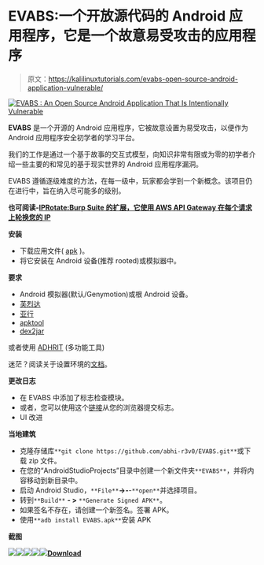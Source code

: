 # EVABS:一个开放源代码的 Android 应用程序，它是一个故意易受攻击的应用程序

> 原文：<https://kalilinuxtutorials.com/evabs-open-source-android-application-vulnerable/>

[![EVABS : An Open Source Android Application That Is Intentionally Vulnerable](img//508b38b7ab08590f1d81ee9400739c29.png "EVABS : An Open Source Android Application That Is Intentionally Vulnerable")](https://1.bp.blogspot.com/-ZDU1HTFN7Lw/XWU0o7oBgAI/AAAAAAAACPc/mLBeRNpaf5EzF8ThxPfy1QaEzs-94ziywCLcBGAs/s1600/SCREENSHOTS-1.png)

**EVABS** 是一个开源的 Android 应用程序，它被故意设置为易受攻击，以便作为 Android 应用程序安全初学者的学习平台。

我们的工作是通过一个基于故事的交互式模型，向知识非常有限或为零的初学者介绍一些主要的和常见的基于现实世界的 Android 应用程序漏洞。

EVABS 遵循逐级难度的方法，在每一级中，玩家都会学到一个新概念。该项目仍在进行中，旨在纳入尽可能多的级别。

**也可阅读-[IPRotate:Burp Suite 的扩展，它使用 AWS API Gateway 在每个请求上轮换您的 IP](https://kalilinuxtutorials.com/iprotate-burp-suite-aws-api-gateway/)**

**安装**

*   下载应用文件( [apk](https://github.com/abhi-r3v0/EVABS/blob/master/EVABSv1.1.apk) )。
*   将它安装在 Android 设备(推荐 rooted)或模拟器中。

**要求**

*   Android 模拟器(默认/Genymotion)或根 Android 设备。
*   [芙烈达](https://frida.re/)
*   [亚行](https://www.xda-developers.com/install-adb-windows-macos-linux/)
*   [apktool](https://ibotpeaches.github.io/Apktool/)
*   [dex2jar](https://github.com/pxb1988/dex2jar)

或者使用 [ADHRIT](https://github.com/abhi-r3v0/Adhrit) (多功能工具)

迷茫？阅读关于设置环境的[文档](https://github.com/abhi-r3v0/EVABS/wiki/Getting-Started-With-EVABS)。

**更改日志**

*   在 EVABS 中添加了标志检查模块。
*   或者，您可以使用这个[链接](https://www.neoonsec.com/evabs/verify.php)从您的浏览器提交标志。
*   UI 改进

**当地建筑**

*   克隆存储库`**git clone https://github.com/abhi-r3v0/EVABS.git**`或下载 zip 文件。
*   在您的“AndroidStudioProjects”目录中创建一个新文件夹`**EVABS**`，并将内容移动到新目录中。
*   启动 Android Studio，`**File**`**->-**-`**open**`并选择项目。
*   转到`**Build**` **- >** `**Generate Signed APK**`。
*   如果签名不存在，请创建一个新签名。签署 APK。
*   使用`**adb install EVABS.apk**`安装 APK

**截图**

![](img//5a2be04a210fbe64d09ea56663eae85c.png)![](img//71b1f0a63cdf28130eaa62073fa98a8c.png)![](img//9dad198bbee19e2f5fa9b41d18178c98.png)![](img//3cf9755934e7d56498ae1928a2bcd2db.png)![](img//de27cab2e172805efc51aee306dc349d.png)[**Download**](https://github.com/abhi-r3v0/EVABS)